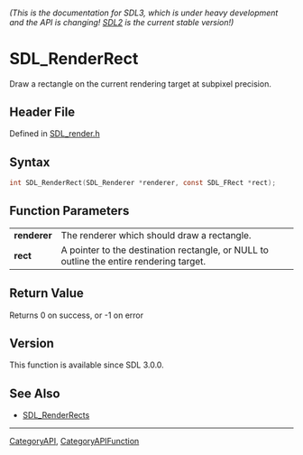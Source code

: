 ###### (This is the documentation for SDL3, which is under heavy development and the API is changing! [SDL2](https://wiki.libsdl.org/SDL2/) is the current stable version!)
# SDL_RenderRect

Draw a rectangle on the current rendering target at subpixel precision.

## Header File

Defined in [SDL_render.h](https://github.com/libsdl-org/SDL/blob/main/include/SDL3/SDL_render.h)

## Syntax

```c
int SDL_RenderRect(SDL_Renderer *renderer, const SDL_FRect *rect);

```

## Function Parameters

|                  |                                                                                         |
| ---------------- | --------------------------------------------------------------------------------------- |
| **renderer**     | The renderer which should draw a rectangle.                                             |
| **rect**         | A pointer to the destination rectangle, or NULL to outline the entire rendering target. |

## Return Value

Returns 0 on success, or -1 on error

## Version

This function is available since SDL 3.0.0.

## See Also

* [SDL_RenderRects](SDL_RenderRects)

----
[CategoryAPI](CategoryAPI), [CategoryAPIFunction](CategoryAPIFunction)

